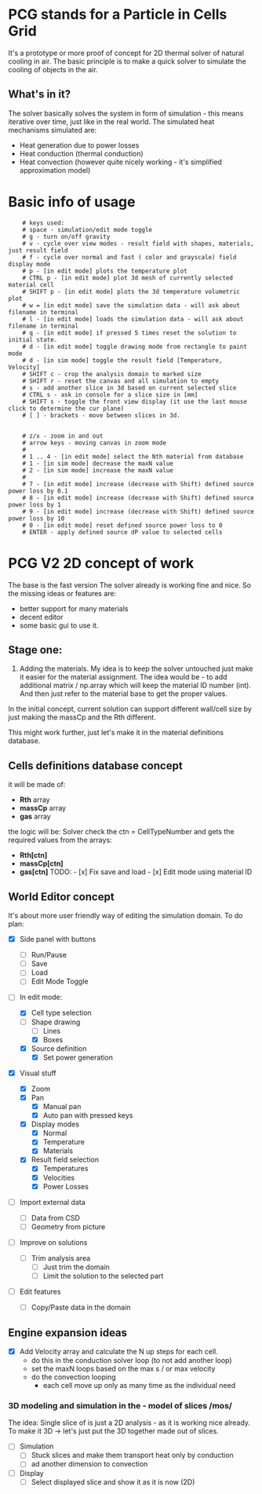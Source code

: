 # PCG stands for a Particle in Cells Grid

It's a prototype or more proof of concept for 2D thermal solver of natural cooling in air.
The basic principle is to make a quick solver to simulate the cooling of objects in the air.

## What's in it?

The solver basically solves the system in form of simulation - this means iterative over time, just like in the real world. The simulated heat mechanisms simulated are:

- Heat generation due to power losses
- Heat conduction (thermal conduction)
- Heat convection (however quite nicely working - it's simplified approximation model)

# Basic info of usage

        # keys used:
        # space - simulation/edit mode toggle
        # g - turn on/off gravity
        # v - cycle over view modes - result field with shapes, materials, just result field
        # f - cycle over normal and fast ( color and grayscale) field display mode
        # p - [in edit mode] plots the temperature plot
        # CTRL p - [in edit mode] plot 3d mesh of currently selected material cell
        # SHIFT p - [in edit mode] plots the 3d temperature volumetric plot
        # w = [in edit mode] save the simulation data - will ask about filename in terminal
        # l - [in edit mode] loads the simulation data - will ask about filename in terminal
        # q - [in edit mode] if pressed 5 times reset the solution to initial state.
        # d - [in edit mode] toggle drawing mode from rectangle to paint mode
        # d - [in sim mode] toggle the result field [Temperature, Velocity]
        # SHIFT c - crop the analysis domain to marked size
        # SHIFT r - reset the canvas and all simulation to empty
        # s - add another slice in 3d based on current selected slice
        # CTRL s - ask in console for a slice size in [mm]
        # SHIFT s - toggle the front view display (it use the last mouse click to determine the cur plane)
        # [ ] - brackets - move between slices in 3d.


        # z/x - zoom in and out
        # arrow keys - moving canvas in zoom mode
        #
        # 1 .. 4 - [in edit mode] select the Nth material from database
        # 1 - [in sim mode] decrease the maxN value
        # 2 - [in sim mode] increase the maxN value
        #
        # 7 - [in edit mode] increase (decrease with Shift) defined source power loss by 0.1
        # 8 - [in edit mode] increase (decrease with Shift) defined source power loss by 1
        # 9 - [in edit mode] increase (decrease with Shift) defined source power loss by 10
        # 0 - [in edit mode] reset defined source power loss to 0
        # ENTER - apply defined source dP value to selected cells

# PCG V2 2D concept of work

The base is the fast version
The solver already is working fine and nice.
So the missing ideas or features are:

- better support for many materials
- decent editor
- some basic gui to use it.

## Stage one:

1. Adding the materials.
   My idea is to keep the solver untouched just make it easier for the material assignment.
   The idea would be - to add additional matrix / np.array which will keep the material ID number (int). And then just refer to the material base to get the proper values.

In the initial concept, current solution can support different wall/cell size by just making the massCp and the Rth different.

This might work further, just let's make it in the material definitions database.

## Cells definitions database concept

it will be made of:

- **Rth** array
- **massCp** array
- **gas** array

the logic will be:
Solver check the ctn = CellTypeNumber and gets the required values from the arrays:

- **Rth[ctn]**
- **massCp[ctn]**
- **gas[ctn]**
  TODO: - [x] Fix save and load - [x] Edit mode using material ID

## World Editor concept

It's about more user friendly way of editing the simulation domain.
To do plan:

- [x] Side panel with buttons
  - [ ] Run/Pause
  - [ ] Save
  - [ ] Load
  - [ ] Edit Mode Toggle
- [ ] In edit mode:

  - [x] Cell type selection
  - [ ] Shape drawing
    - [ ] Lines
    - [x] Boxes
  - [x] Source definition
    - [x] Set power generation

- [x] Visual stuff

  - [x] Zoom
  - [x] Pan
    - [x] Manual pan
    - [x] Auto pan with pressed keys
  - [x] Display modes
    - [x] Normal
    - [x] Temperature
    - [x] Materials
  - [x] Result field selection
    - [x] Temperatures
    - [x] Velocities
    - [x] Power Losses

- [ ] Import external data

  - [ ] Data from CSD
  - [ ] Geometry from picture

- [ ] Improve on solutions

  - [ ] Trim analysis area
    - [ ] Just trim the domain
    - [ ] Limit the solution to the selected part

- [ ] Edit features
  - [ ] Copy/Paste data in the domain

## Engine expansion ideas

- [x] Add Velocity array and calculate the N up steps for each cell.
  - do this in the conduction solver loop (to not add another loop)
  - set the maxN loops based on the max s / or max velocity
  - do the convection looping
    - each cell move up only as many time as the individual need

### 3D modeling and simulation in the - model of slices /mos/

The idea:
Single slice of is just a 2D analysis - as it is working nice already.
To make it 3D -> let's just put the 3D together made out of slices.

- [ ] Simulation
  - [ ] Stuck slices and make them transport heat only by conduction
  - [ ] ad another dimension to convection
- [ ] Display
  - [ ] Select displayed slice and show it as it is now (2D)
